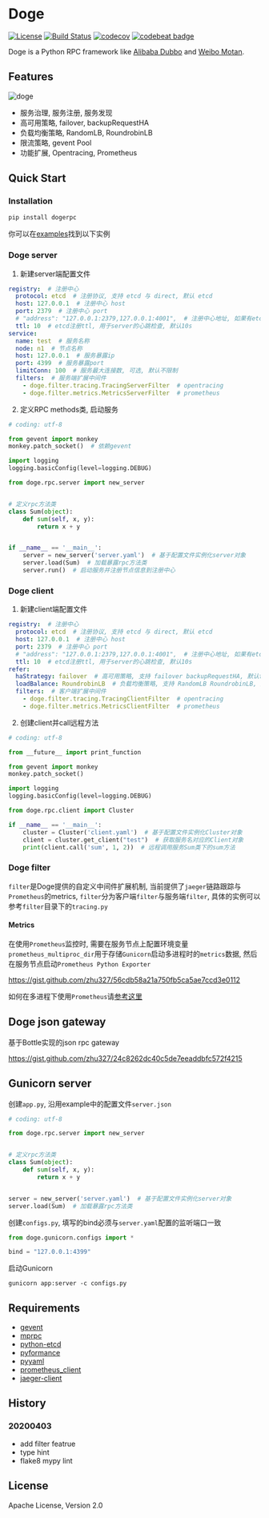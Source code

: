 # Doge


[![License](https://img.shields.io/badge/License-Apache%202.0-blue.svg)](https://github.com/zhu327/doge/blob/master/LICENSE)
[![Build Status](https://travis-ci.org/zhu327/doge.svg?branch=master)](https://travis-ci.org/zhu327/doge)
[![codecov](https://codecov.io/gh/zhu327/doge/branch/master/graph/badge.svg)](https://codecov.io/gh/zhu327/doge)
[![codebeat badge](https://codebeat.co/badges/1624b195-bbf5-43d0-9f9d-d330ca09ab76)](https://codebeat.co/projects/github-com-zhu327-doge-master)

Doge is a Python RPC framework like [Alibaba Dubbo](http://dubbo.io/) and [Weibo Motan](https://github.com/weibocom/motan).

## Features

![doge](https://camo.githubusercontent.com/51ff9a1d5530f269f3074e9172483acf14c73eb8/687474703a2f2f6e2e73696e61696d672e636e2f746563682f7472616e73666f726d2f32303136303531302f4a7458792d66787279686875323338323938372e6a7067)

- 服务治理, 服务注册, 服务发现
- 高可用策略, failover, backupRequestHA
- 负载均衡策略, RandomLB, RoundrobinLB
- 限流策略, gevent Pool
- 功能扩展, Opentracing, Prometheus

## Quick Start

### Installation

```sh
pip install dogerpc
```

你可以在[examples](https://github.com/zhu327/doge/tree/master/examples)找到以下实例

### Doge server

1. 新建server端配置文件

```yml
registry:  # 注册中心
  protocol: etcd  # 注册协议, 支持 etcd 与 direct, 默认 etcd
  host: 127.0.0.1  # 注册中心 host
  port: 2379  # 注册中心 port
  # "address": "127.0.0.1:2379,127.0.0.1:4001",  # 注册中心地址, 如果有etcd集群, 可配置多个node
  ttl: 10  # etcd注册ttl, 用于server的心跳检查, 默认10s
service:
  name: test  # 服务名称
  node: n1  # 节点名称
  host: 127.0.0.1  # 服务暴露ip
  port: 4399  # 服务暴露port
  limitConn: 100  # 服务最大连接数, 可选, 默认不限制
  filters:  # 服务端扩展中间件
    - doge.filter.tracing.TracingServerFilter  # opentracing
    - doge.filter.metrics.MetricsServerFilter  # prometheus
```

2. 定义RPC methods类, 启动服务

```python
# coding: utf-8

from gevent import monkey
monkey.patch_socket()  # 依赖gevent

import logging
logging.basicConfig(level=logging.DEBUG)

from doge.rpc.server import new_server


# 定义rpc方法类
class Sum(object):
    def sum(self, x, y):
        return x + y


if __name__ == '__main__':
    server = new_server('server.yaml')  # 基于配置文件实例化server对象
    server.load(Sum)  # 加载暴露rpc方法类
    server.run()  # 启动服务并注册节点信息到注册中心
```

### Doge client

1. 新建client端配置文件

```yml
registry:  # 注册中心
  protocol: etcd  # 注册协议, 支持 etcd 与 direct, 默认 etcd
  host: 127.0.0.1  # 注册中心 host
  port: 2379  # 注册中心 port
  # "address": "127.0.0.1:2379,127.0.0.1:4001",  # 注册中心地址, 如果有etcd集群, 可配置多个node
  ttl: 10  # etcd注册ttl, 用于server的心跳检查, 默认10s
refer:
  haStrategy: failover  # 高可用策略, 支持 failover backupRequestHA, 默认failover
  loadBalance: RoundrobinLB  # 负载均衡策略, 支持 RandomLB RoundrobinLB, 默认RoundrobinLB
  filters:  # 客户端扩展中间件
    - doge.filter.tracing.TracingClientFilter  # opentracing
    - doge.filter.metrics.MetricsClientFilter  # prometheus
```

2. 创建client并call远程方法

```python
# coding: utf-8

from __future__ import print_function

from gevent import monkey
monkey.patch_socket()

import logging
logging.basicConfig(level=logging.DEBUG)

from doge.rpc.client import Cluster

if __name__ == '__main__':
    cluster = Cluster('client.yaml')  # 基于配置文件实例化Cluster对象
    client = cluster.get_client("test")  # 获取服务名对应的Client对象
    print(client.call('sum', 1, 2))  # 远程调用服务Sum类下的sum方法
```

### Doge filter

`filter`是Doge提供的自定义中间件扩展机制, 当前提供了`jaeger`链路跟踪与`Prometheus`的metrics, `filter`分为客户端`filter`与服务端`filter`, 具体的实例可以参考`filter`目录下的`tracing.py`

#### Metrics

在使用`Prometheus`监控时, 需要在服务节点上配置环境变量`prometheus_multiproc_dir`用于存储`Gunicorn`启动多进程时的`metrics`数据, 然后在服务节点启动`Prometheus Python Exporter`

<https://gist.github.com/zhu327/56cdb58a21a750fb5ca5ae7ccd3e0112>

如何在多进程下使用`Prometheus`请[参考这里]( https://github.com/prometheus/client_python#multiprocess-mode-gunicorn )

## Doge json gateway

基于Bottle实现的json rpc gateway

<https://gist.github.com/zhu327/24c8262dc40c5de7eeaddbfc572f4215>

## Gunicorn server

创建`app.py`, 沿用example中的配置文件`server.json`

```python
# coding: utf-8

from doge.rpc.server import new_server


# 定义rpc方法类
class Sum(object):
    def sum(self, x, y):
        return x + y


server = new_server('server.yaml')  # 基于配置文件实例化server对象
server.load(Sum)  # 加载暴露rpc方法类
```

创建`configs.py`, 填写的bind必须与`server.yaml`配置的监听端口一致
```python
from doge.gunicorn.configs import *

bind = "127.0.0.1:4399"
```

启动Gunicorn

```shell
gunicorn app:server -c configs.py
```

## Requirements

- [gevent](https://github.com/gevent/gevent)
- [mprpc](https://github.com/studio-ousia/mprpc)
- [python-etcd](https://github.com/jplana/python-etcd)
- [pyformance](https://github.com/omergertel/pyformance)
- [pyyaml](https://github.com/yaml/pyyaml)
- [prometheus_client](https://github.com/prometheus/client_python)
- [jaeger-client](https://github.com/monsterxx03/jaeger-client-python)

## History

### 20200403

- add filter featrue
- type hint
- flake8 mypy lint

## License

Apache License, Version 2.0 
